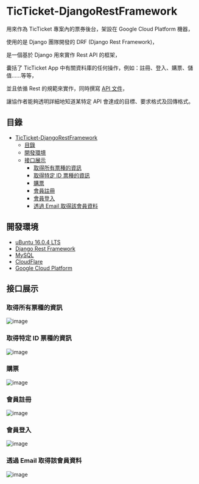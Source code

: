 # TicTicket-DjangoRestFramework

用來作為 TicTicket 專案內的票券後台，架設在 Google Cloud Platform 機器，

使用的是 Django 團隊開發的 DRF (Django Rest Framework)，

是一個基於 Django 用來實作 Rest API 的框架，

囊括了 TicTicket App 中有關資料庫的任何操作，例如：註冊、登入、購票、儲值……等等，

並且依循 Rest 的規範來實作，同時撰寫 [API 文件](https://github.com/JasperSui/TicTicket-DjangoRestFramework/tree/master/API%20Document.pdf)，

讓協作者能夠透明詳細地知道某特定 API 會達成的目標、要求格式及回傳格式。

## 目錄

- [TicTicket-DjangoRestFramework](#TicTicket-DjangoRestFramework)
  * [目錄](#目錄)
  * [開發環境](#開發環境)
  * [接口展示](#接口展示)
    + [取得所有票種的資訊](#取得所有票種的資訊)
    + [取得特定 ID 票種的資訊](#取得特定%20ID%20票種的資訊)
    + [購票](#購票)
    + [會員註冊](#會員註冊)
    + [會員登入](#會員登入)
    + [透過 Email 取得該會員資料](#透過Email%20%20取得該會員資料)
  
開發環境
---

* [uBuntu 16.0.4 LTS](https://ubuntu.com/) 
* [Django Rest Framework](https://www.django-rest-framework.org/) 
* [MySQL](https://www.mysql.com/)
* [CloudFlare](https://www.cloudflare.com/zh-tw/)
* [Google Cloud Platform](https://cloud.google.com/)

接口展示
---
### 取得所有票種的資訊

![image](https://github.com/JasperSui/TicTicket-DjangoRestFramework/tree/master/Image/1.jpg)

### 取得特定 ID 票種的資訊

![image](https://github.com/JasperSui/TicTicket-DjangoRestFramework/tree/master/Image/2.jpg)

### 購票

![image](https://github.com/JasperSui/TicTicket-DjangoRestFramework/tree/master/Image/3.jpg)

### 會員註冊

![image](https://github.com/JasperSui/TicTicket-DjangoRestFramework/tree/master/Image/4.jpg)

### 會員登入

![image](https://github.com/JasperSui/TicTicket-DjangoRestFramework/tree/master/Image/5.jpg)

### 透過 Email 取得該會員資料

![image](https://github.com/JasperSui/TicTicket-DjangoRestFramework/tree/master/Image/6.jpg)


